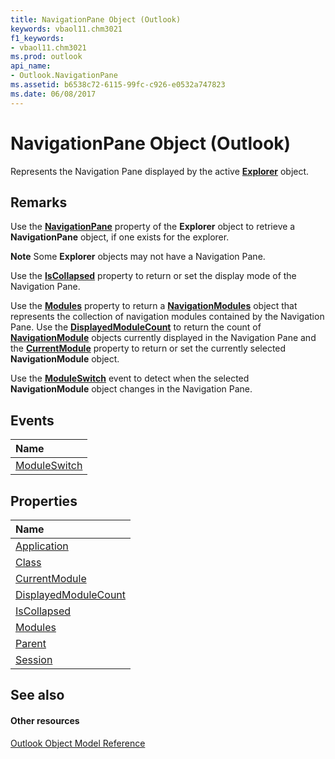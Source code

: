 ```yaml
---
title: NavigationPane Object (Outlook)
keywords: vbaol11.chm3021
f1_keywords:
- vbaol11.chm3021
ms.prod: outlook
api_name:
- Outlook.NavigationPane
ms.assetid: b6538c72-6115-99fc-c926-e0532a747823
ms.date: 06/08/2017
---
```



# NavigationPane Object (Outlook)

Represents the Navigation Pane displayed by the active **[Explorer](explorer-object-outlook.md)** object.


## Remarks

Use the **[NavigationPane](explorer-navigationpane-property-outlook.md)** property of the **Explorer** object to retrieve a **NavigationPane** object, if one exists for the explorer.


 **Note**  Some **Explorer** objects may not have a Navigation Pane.

Use the **[IsCollapsed](navigationpane-iscollapsed-property-outlook.md)** property to return or set the display mode of the Navigation Pane.

Use the **[Modules](navigationpane-modules-property-outlook.md)** property to return a **[NavigationModules](navigationmodules-object-outlook.md)** object that represents the collection of navigation modules contained by the Navigation Pane. Use the **[DisplayedModuleCount](navigationpane-displayedmodulecount-property-outlook.md)** to return the count of **[NavigationModule](navigationmodule-object-outlook.md)** objects currently displayed in the Navigation Pane and the **[CurrentModule](navigationpane-currentmodule-property-outlook.md)** property to return or set the currently selected **NavigationModule** object.

Use the **[ModuleSwitch](navigationpane-moduleswitch-event-outlook.md)** event to detect when the selected **NavigationModule** object changes in the Navigation Pane.


## Events



|**Name**|
|:-----|
|[ModuleSwitch](navigationpane-moduleswitch-event-outlook.md)|

## Properties



|**Name**|
|:-----|
|[Application](navigationpane-application-property-outlook.md)|
|[Class](navigationpane-class-property-outlook.md)|
|[CurrentModule](navigationpane-currentmodule-property-outlook.md)|
|[DisplayedModuleCount](navigationpane-displayedmodulecount-property-outlook.md)|
|[IsCollapsed](navigationpane-iscollapsed-property-outlook.md)|
|[Modules](navigationpane-modules-property-outlook.md)|
|[Parent](navigationpane-parent-property-outlook.md)|
|[Session](navigationpane-session-property-outlook.md)|

## See also


#### Other resources


[Outlook Object Model Reference](http://msdn.microsoft.com/library/73221b13-d8d8-99b8-3394-b95dbbfd5ddc%28Office.15%29.aspx)

